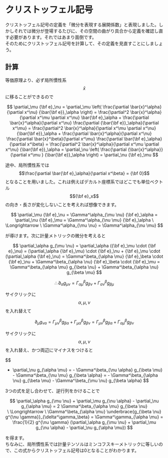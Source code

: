 # クリストッフェル記号

クリストッフェル記号の定義を「微分を表現する展開係数」と表現しました。しかしそれでは微分が登場するたびに、その空間の曲がり具合から定義を確認し直す必要があります。それではあまり面倒です。  
そのためにクリストッフェル記号を計算して、その定義を見直すことにしましょう。

## 計算

等価原理より、必ず局所慣性系$$\bar{x}$$に移ることができるので

$$
\partial_\mu {\bf e}_\nu 
= \partial_\mu \left( \frac{\partial \bar{x}^\alpha}{\partial x^\nu} {\bar{\bf e}}_\alpha \right)
= \frac{\partial^2 \bar{x}^\alpha}{\partial x^\mu \partial x^\nu} \bar{\bf e}_\alpha + \frac{\partial \bar{x}^\alpha}{\partial x^\nu} \frac{\partial {\bar{\bf e}}_\alpha}{\partial x^\mu} 
= \frac{\partial^2 \bar{x}^\alpha}{\partial x^\mu \partial x^\nu} {\bar{\bf e}}_\alpha + \frac{\partial \bar{x}^\alpha}{\partial x^\nu} \frac{\partial \bar{x}^\beta}{\partial x^\mu} \frac{\partial \bar{\bf e}_\alpha}{\partial x^\beta} 
= \frac{\partial^2 \bar{x}^\alpha}{\partial x^\mu \partial x^\nu} {\bar{\bf e}}_\alpha 
= \partial_\nu \left( \frac{\partial {\bar{x}^\alpha}}{\partial x^\mu } {\bar{\bf e}}_\alpha \right)
= \partial_\nu {\bf e}_\mu
$$

途中、局所慣性系では$$\frac{\partial \bar{\bf e}_\alpha}{\partial x^\beta} = {\bf 0}$$となることを用いました。これは例えばデカルト座標系ではどこでも単位ベクトル$${\bf e}_x$$の向き・長さが変化しないことを考えれば想像できます。

$$
\partial_\mu {\bf e}_\nu 
= \Gamma^\alpha_{\mu \nu} {\bf e}_\alpha 
= \partial_\nu {\bf e}_\mu 
= \Gamma^\alpha_{\nu \mu} {\bf e}_\alpha \ \Longrightarrow \ 
\Gamma^\alpha_{\mu \nu} = \Gamma^\alpha_{\nu \mu}
$$

が導けます。次に計量メトリックの微分を考えると

$$
\partial_\alpha g_{\mu \nu} 
= \partial_\alpha ({\bf e}_\mu \cdot {\bf e}_\nu) 
= (\partial_\alpha {\bf e}_\mu) \cdot {\bf e}_\nu + {\bf e}_\mu \cdot (\partial_\alpha {\bf e}_\nu) 
= \Gamma^\beta_{\alpha \mu} {\bf e}_\beta \cdot {\bf e}_\nu + \Gamma^\beta_{\alpha \nu} {\bf e}_\beta \cdot {\bf e}_\mu 
= \Gamma^\beta_{\alpha \mu} g_{\beta \nu} + \Gamma^\beta_{\alpha \nu} g_{\beta \mu}
$$

$$
\therefore \partial_\alpha g_{\mu \nu} = \Gamma^\beta_{\alpha \mu} g_{\beta \nu} + \Gamma^\beta_{\alpha \nu} g_{\beta \mu}
$$

サイクリックに$$\alpha, \mu, \nu$$を入れ替えて

$$
\partial_\mu g_{\nu \alpha} = \Gamma^\beta_{\mu \nu} g_{\beta \alpha} + \Gamma^\beta_{\mu \alpha} g_{\beta \nu} 
= \Gamma^\beta_{\mu \nu} g_{\beta \alpha} + \Gamma^\beta_{\alpha \mu} g_{\beta \nu}
$$

サイクリックに$$\alpha, \mu, \nu$$を入れ替え、かつ両辺にマイナスをつけると

$$
- \partial_\nu g_{\alpha \mu} = - \Gamma^\beta_{\nu \alpha} g_{\beta \mu} - \Gamma^\beta_{\nu \mu} g_{\beta \alpha} 
= - \Gamma^\beta_{\alpha \nu} g_{\beta \mu} - \Gamma^\beta_{\mu \nu} g_{\beta \alpha}
$$

3つの式を足し合わせて、逆行列をかけることで

$$
\partial_\alpha g_{\mu \nu} + \partial_\mu g_{\nu \alpha} - \partial_\nu g_{\alpha \mu} 
= 2 \Gamma^\beta_{\alpha \mu} g_{\beta \nu} \ \Longrightarrow \ 
\Gamma^\beta_{\alpha \mu} \underbrace{g_{\beta \nu} g^{\nu \gamma}}_{\delta^\gamma_\beta} 
= \Gamma^\gamma_{\alpha \mu} 
= \frac{1}{2} g^{\nu \gamma} (\partial_\alpha g_{\mu \nu} + \partial_\mu g_{\nu \alpha} - \partial_\nu g_{\alpha \mu})
$$

を得ます。  
ちなみに、局所慣性系では計量テンソルはミンコフスキーメトリックに等しいので、この式からクリストッフェル記号は0となることがわかります。
